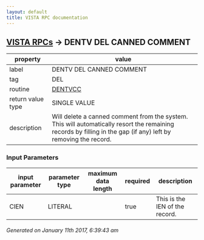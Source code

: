 ```yaml
---
layout: default
title: VISTA RPC documentation
---
```




## [VISTA RPCs](TableOfContent.md) &#8594; DENTV DEL CANNED COMMENT 

 property | value 
--- | --- 
 label | DENTV DEL CANNED COMMENT
 tag | DEL
 routine | [DENTVCC](http://code.osehra.org/dox/Routine_DENTVCC_source.html)
 return value type | SINGLE VALUE
 description | Will delete a canned comment from the system. This will automatically resort the remaining records by filling in the gap (if any) left by removing the record.

### Input Parameters

| input parameter | parameter type | maximum data length | required | description | 
| --- | --- | --- | --- | --- | 
| CIEN | LITERAL |  | true | This is the IEN of the record. | 




 ###### Generated on January 11th 2017, 6:39:43 am